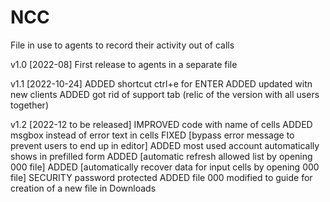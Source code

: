 # NCC
File in use to agents to record their activity out of calls

v1.0 [2022-08]
First release to agents in a separate file

v1.1 [2022-10-24]
ADDED shortcut ctrl+e for ENTER
ADDED updated witn new clients
ADDED got rid of support tab (relic of the version with all users together)

v1.2 [2022-12 to be released]
IMPROVED  code with name of cells
ADDED     msgbox instead of error text in cells
FIXED     [bypass error message to prevent users to end up in editor]
ADDED     most used account automatically shows in prefilled form
ADDED     [automatic refresh allowed list by opening 000 file]
ADDED     [automatically recover data for input cells by opening 000 file]
SECURITY  password protected
ADDED     file 000 modified to guide for creation of a new file in Downloads